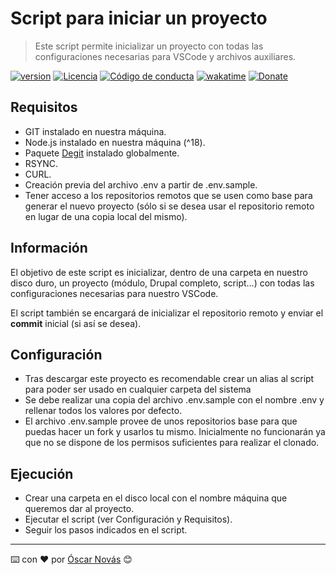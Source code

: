 Script para iniciar un proyecto
===

>Este script permite inicializar un proyecto con todas las configuraciones
>necesarias para VSCode y archivos auxiliares.

[![version][version-badge]][changelog]
[![Licencia][license-badge]][license]
[![Código de conducta][conduct-badge]][conduct]
[![wakatime](https://wakatime.com/badge/user/236d57da-61e8-46f2-980b-7af630b18f42/project/09364109-bce0-4a78-a0f4-a9a6c06f56f1.svg)](https://wakatime.com/badge/user/236d57da-61e8-46f2-980b-7af630b18f42/project/09364109-bce0-4a78-a0f4-a9a6c06f56f1)
[![Donate][donate-badge]][donate-url]

## Requisitos
- GIT instalado en nuestra máquina.
- Node.js instalado en nuestra máquina (^18).
- Paquete [Degit](https://www.npmjs.com/package/degit) instalado globalmente.
- RSYNC.
- CURL.
- Creación previa del archivo .env a partir de .env.sample.
- Tener acceso a los repositorios remotos que se usen como base para
  generar el nuevo proyecto (sólo si se desea usar el repositorio remoto en
  lugar de una copia local del mismo).

## Información
El objetivo de este script es inicializar, dentro de una carpeta en nuestro
disco duro, un proyecto (módulo, Drupal completo, script...) con todas las
configuraciones necesarias para nuestro VSCode.

El script también se encargará de inicializar el repositorio remoto y enviar
el **commit** inicial (si así se desea).

## Configuración
- Tras descargar este proyecto es recomendable crear un alias al script para poder
  ser usado en cualquier carpeta del sistema
- Se debe realizar una copia del archivo .env.sample con el nombre .env y rellenar
  todos los valores por defecto.
- El archivo .env.sample provee de unos repositorios base para que puedas hacer
  un fork y usarlos tu mismo. Inicialmente no funcionarán ya que no se dispone
  de los permisos suficientes para realizar el clonado.

## Ejecución
- Crear una carpeta en el disco local con el nombre máquina que queremos dar al
  proyecto.
- Ejecutar el script (ver Configuración y Requisitos).
- Seguir los pasos indicados en el script.

---
⌨️ con ❤️ por [Óscar Novás][mi-web] 😊

[mi-web]: https://oscarnovas.com "for developers"

[version]: v2.1.1
[version-badge]: https://img.shields.io/badge/Versión-2.1.1-blue.svg

[license]: LICENSE.md
[license-badge]: https://img.shields.io/badge/Licencia-GPLv3+-green.svg "Leer la licencia"

[conduct]: CODE_OF_CONDUCT.md
[conduct-badge]: https://img.shields.io/badge/C%C3%B3digo%20de%20Conducta-2.0-4baaaa.svg "Código de conducta"

[changelog]: CHANGELOG.md "Histórico de cambios"

[donate-badge]: https://img.shields.io/badge/Donaci%C3%B3n-PayPal-red.svg
[donate-url]: https://paypal.me/oscarnovasf "Haz una donación"
